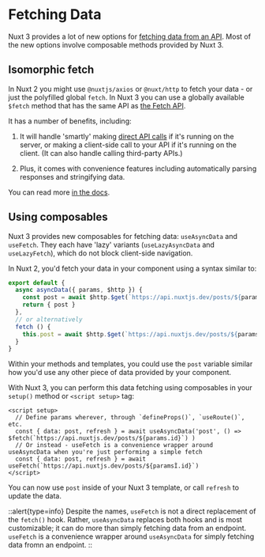 # Fetching Data

Nuxt 3 provides a lot of new options for [fetching data from an API](https://v3.nuxtjs.org/docs/usage/data-fetching). Most of the new options involve composable methods provided by Nuxt 3.

## Isomorphic fetch

In Nuxt 2 you might use `@nuxtjs/axios` or `@nuxt/http` to fetch your data - or just the polyfilled global `fetch`. In Nuxt 3 you can use a globally available `$fetch` method that has the same API as [the Fetch API](https://developer.mozilla.org/en-US/docs/Web/API/Fetch_API/Using_Fetch).

It has a number of benefits, including:

1. It will handle 'smartly' making [direct API calls](https://v3.nuxtjs.org/concepts/server-engine#direct-api-calls) if it's running on the server, or making a client-side call to your API if it's running on the client. (It can also handle calling third-party APIs.)

2. Plus, it comes with convenience features including automatically parsing responses and stringifying data.

You can read more [in the docs](https://v3.nuxtjs.org/concepts/server-engine#direct-api-calls).

## Using composables

Nuxt 3 provides new composables for fetching data: `useAsyncData` and `useFetch`. They each have 'lazy' variants (`useLazyAsyncData` and `useLazyFetch`), which do not block client-side navigation.

In Nuxt 2, you'd fetch your data in your component using a syntax similar to:

```ts
export default {
  async asyncData({ params, $http }) {
    const post = await $http.$get(`https://api.nuxtjs.dev/posts/${params.id}`)
    return { post }
  },
  // or alternatively
  fetch () {
    this.post = await $http.$get(`https://api.nuxtjs.dev/posts/${params.id}`)
  }
} 
```

Within your methods and templates, you could use the `post` variable similar how you'd use any other piece of data provided by your component.

With Nuxt 3, you can perform this data fetching using composables in your `setup()` method or `<script setup>` tag:

```vue
<script setup>
  // Define params wherever, through `defineProps()`, `useRoute()`, etc.
  const { data: post, refresh } = await useAsyncData('post', () => $fetch(`https://api.nuxtjs.dev/posts/${params.id}`) )
  // Or instead - useFetch is a convenience wrapper around useAsyncData when you're just performing a simple fetch
  const { data: post, refresh } = await useFetch(`https://api.nuxtjs.dev/posts/${paramsÌ.id}`)
</script>
```

You can now use `post` inside of your Nuxt 3 template, or call `refresh` to update the data.

::alert{type=info}
Despite the names, `useFetch` is not a direct replacement of the `fetch()` hook. Rather, `useAsyncData` replaces both hooks and is most customizable; it can do more than simply fetching data from an endpoint. `useFetch` is a convenience wrapper around `useAsyncData` for simply fetching data fromn an endpoint.
::

